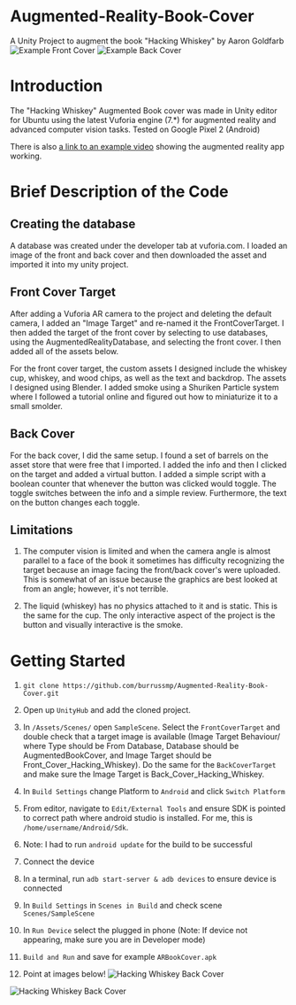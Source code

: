 # Augmented-Reality-Book-Cover
A Unity Project to augment the book "Hacking Whiskey" by Aaron Goldfarb
![Example Front Cover](https://github.com/burrussmp/Augmented-Reality-Book-Cover/blob/master/resources/ScreenShotFront.png)
![Example Back Cover](https://github.com/burrussmp/Augmented-Reality-Book-Cover/blob/master/resources/ScreenShotBack.png)


# Introduction

The "Hacking Whiskey" Augmented Book cover was made in Unity editor for Ubuntu using the latest Vuforia engine (7.*) for augmented reality and advanced computer vision tasks. Tested on Google Pixel 2 (Android)  

There is also [a link to an example video](https://drive.google.com/drive/folders/11NAlZhVQ4U7Caj7vRz-Z-jqkbGkimdmK?usp=sharing) showing the augmented reality app working.

# Brief Description of the Code
## Creating the database
A database was created under the developer tab at vuforia.com. I loaded an image of the front and back cover and then downloaded the asset and imported it into my unity project.

## Front Cover Target
After adding a Vuforia AR camera to the project and deleting the default camera, I added an "Image Target" and re-named it the FrontCoverTarget. I then added the target of the front cover by selecting to use databases, using the AugmentedRealityDatabase, and selecting the front cover. I then added all of the assets below.

For the front cover target, the custom assets I designed include the whiskey cup, whiskey, and wood chips, as well as the text and backdrop. The assets I designed using Blender. I added smoke using a Shuriken Particle system where I followed a tutorial online and figured out how to miniaturize it to a small smolder.

## Back Cover
For the back cover, I did the same setup. I found a set of barrels on the asset store that were free that I imported. I added the info and then I clicked on the target and added a virtual button. I added a simple script with a boolean counter that whenever the button was clicked would toggle. The toggle switches between the info and a simple review. Furthermore, the text on the button changes each toggle.

## Limitations
1. The computer vision is limited and when the camera angle is almost parallel to a face of the book it sometimes has difficulty recognizing the target because an image facing the front/back cover's were uploaded. This is somewhat of an issue because the graphics are best looked at from an angle; however, it's not terrible.

2. The liquid (whiskey) has no physics attached to it and is static. This is the same for the cup. The only interactive aspect of the project is the button and visually interactive is the smoke.


# Getting Started

1. ```git clone https://github.com/burrussmp/Augmented-Reality-Book-Cover.git```

2. Open up ```UnityHub``` and add the cloned project.

3. In ```/Assets/Scenes/``` open ```SampleScene```. Select the ```FrontCoverTarget``` and double check that a target image is available (Image Target Behaviour/ where Type should be From Database, Database should be AugmentedBookCover, and Image Target should be Front_Cover_Hacking_Whiskey). Do the same for the ```BackCoverTarget``` and make sure the Image Target is Back_Cover_Hacking_Whiskey.

4. In ```Build Settings``` change Platform to ```Android``` and click ```Switch Platform```

5. From editor, navigate to ```Edit/External Tools``` and ensure SDK is pointed to correct path where android studio is installed. For me, this is ```/home/username/Android/Sdk```. 

6. Note: I had to run ```android update``` for the build to be successful

7. Connect the device

8. In a terminal, run ```adb start-server & adb devices``` to ensure device is connected

9. In ```Build Settings``` in ```Scenes in Build``` and check scene ```Scenes/SampleScene```

10. In ```Run Device``` select the plugged in phone (Note: If device not appearing, make sure you are in Developer mode)

11. ```Build and Run``` and save for example `ARBookCover.apk`

12. Point at images below!
![Hacking Whiskey Back Cover](https://github.com/burrussmp/Augmented-Reality-Book-Cover/blob/master/resources/FrontCover.jpg)

![Hacking Whiskey Back Cover](https://github.com/burrussmp/Augmented-Reality-Book-Cover/blob/master/resources/BackCover.png)
